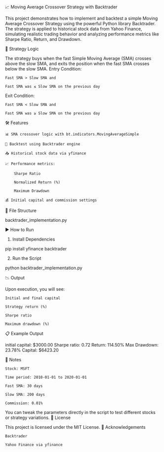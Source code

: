 📈 Moving Average Crossover Strategy with Backtrader

This project demonstrates how to implement and backtest a simple Moving Average Crossover Strategy using the powerful Python library Backtrader. The strategy is applied to historical stock data from Yahoo Finance, simulating realistic trading behavior and analyzing performance metrics like Sharpe Ratio, Return, and Drawdown.

🧠 Strategy Logic

The strategy buys when the fast Simple Moving Average (SMA) crosses above the slow SMA, and exits the position when the fast SMA crosses below the slow SMA.
Entry Condition:

    Fast SMA > Slow SMA and

    Fast SMA was ≤ Slow SMA on the previous day

Exit Condition:

    Fast SMA < Slow SMA and

    Fast SMA was ≥ Slow SMA on the previous day

🛠 Features

    📊 SMA crossover logic with bt.indicators.MovingAverageSimple

    🔁 Backtest using Backtrader engine

    📥 Historical stock data via yfinance

    📈 Performance metrics:

        Sharpe Ratio

        Normalized Return (%)

        Maximum Drawdown

    💰 Initial capital and commission settings

📂 File Structure

backtrader_implementation.py

▶️ How to Run
1. Install Dependencies

pip install yfinance backtrader

2. Run the Script

python backtrader_implementation.py

📉 Output

Upon execution, you will see:

    Initial and final capital

    Strategy return (%)

    Sharpe ratio

    Maximum drawdown (%)

📋 Example Output

initial capital: $3000.00
Sharpe ratio: 0.72
Return: 114.50%
Max Drawdown: 23.78%
Capital: $6423.20

📌 Notes

    Stock: MSFT

    Time period: 2010-01-01 to 2020-01-01

    Fast SMA: 30 days

    Slow SMA: 200 days

    Commission: 0.01%

You can tweak the parameters directly in the script to test different stocks or strategy variations.
📜 License

This project is licensed under the MIT License.
🙏 Acknowledgements

    Backtrader

    Yahoo Finance via yfinance
